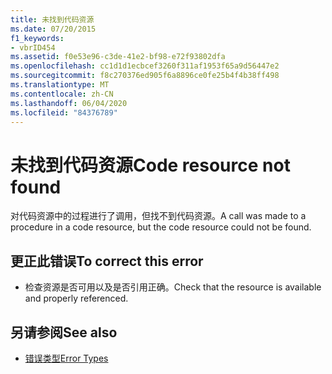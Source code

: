 ```yaml
---
title: 未找到代码资源
ms.date: 07/20/2015
f1_keywords:
- vbrID454
ms.assetid: f0e53e96-c3de-41e2-bf98-e72f93802dfa
ms.openlocfilehash: cc1d1d1ecbcef3260f311af1953f65a9d56447e2
ms.sourcegitcommit: f8c270376ed905f6a8896ce0fe25b4f4b38ff498
ms.translationtype: MT
ms.contentlocale: zh-CN
ms.lasthandoff: 06/04/2020
ms.locfileid: "84376789"
---
```

# <a name="code-resource-not-found"></a><span data-ttu-id="46630-102">未找到代码资源</span><span class="sxs-lookup"><span data-stu-id="46630-102">Code resource not found</span></span>
<span data-ttu-id="46630-103">对代码资源中的过程进行了调用，但找不到代码资源。</span><span class="sxs-lookup"><span data-stu-id="46630-103">A call was made to a procedure in a code resource, but the code resource could not be found.</span></span>  
  
## <a name="to-correct-this-error"></a><span data-ttu-id="46630-104">更正此错误</span><span class="sxs-lookup"><span data-stu-id="46630-104">To correct this error</span></span>  
  
- <span data-ttu-id="46630-105">检查资源是否可用以及是否引用正确。</span><span class="sxs-lookup"><span data-stu-id="46630-105">Check that the resource is available and properly referenced.</span></span>  
  
## <a name="see-also"></a><span data-ttu-id="46630-106">另请参阅</span><span class="sxs-lookup"><span data-stu-id="46630-106">See also</span></span>

- [<span data-ttu-id="46630-107">错误类型</span><span class="sxs-lookup"><span data-stu-id="46630-107">Error Types</span></span>](../programming-guide/language-features/error-types.md)
